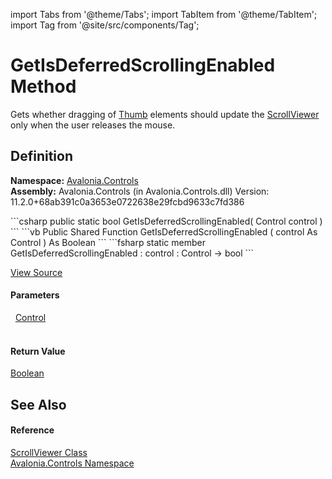import Tabs from '@theme/Tabs'; 
import TabItem from '@theme/TabItem'; 
import Tag from '@site/src/components/Tag'; 

# GetIsDeferredScrollingEnabled Method


Gets whether dragging of <a href="T_Avalonia_Controls_Primitives_Thumb">Thumb</a> elements should update the <a href="T_Avalonia_Controls_ScrollViewer">ScrollViewer</a> only when the user releases the mouse.



## Definition
**Namespace:** <a href="N_Avalonia_Controls">Avalonia.Controls</a>  
**Assembly:** Avalonia.Controls (in Avalonia.Controls.dll) Version: 11.2.0+68ab391c0a3653e0722638e29fcbd9633c7fd386

<Tabs groupId="api-code-preview">
<TabItem value="csharp" label="C#">
```csharp
public static bool GetIsDeferredScrollingEnabled(
	Control control
)
```
</TabItem>
<TabItem value="vb" label="VB">
```vb
Public Shared Function GetIsDeferredScrollingEnabled ( 
	control As Control
) As Boolean
```
</TabItem>
<TabItem value="fsharp" label="F#">
```fsharp
static member GetIsDeferredScrollingEnabled : 
        control : Control -> bool 
```
</TabItem>
</Tabs>



<a href="https://github.com/AvaloniaUI/Avalonia/tree/master/srcAvalonia.Controls/ScrollViewer.cs#L652" title="View the source code">View Source</a>



#### Parameters
<dl><dt>  <a href="T_Avalonia_Controls_Control">Control</a></dt><dd> </dd></dl>

#### Return Value
<a href="https://learn.microsoft.com/dotnet/api/system.boolean" target="_blank" rel="noopener noreferrer">Boolean</a>

## See Also


#### Reference
<a href="T_Avalonia_Controls_ScrollViewer">ScrollViewer Class</a>  
<a href="N_Avalonia_Controls">Avalonia.Controls Namespace</a>  
